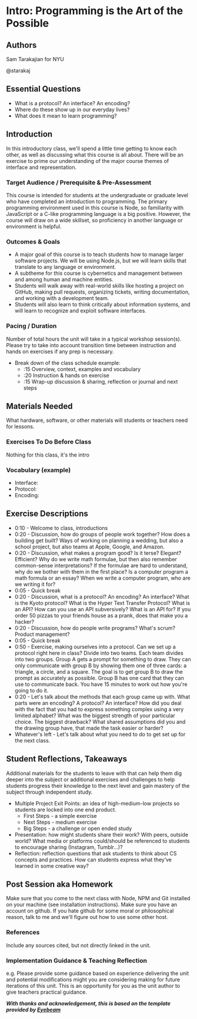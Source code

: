 # Intro: Programming is the Art of the Possible

## Authors
Sam Tarakajian for NYU

@starakaj

## Essential Questions
- What is a protocol? An interface? An encoding?
- Where do these show up in our everyday lives?
- What does it mean to learn programming?

## Introduction
In this introductory class, we'll spend a little time getting to know each other, as well as discussing what this course is all about. There will be an exercise to prime our understanding of the major course themes of interface and representation.

### Target Audience / Prerequisite & Pre-Assessment
This course is intended for students at the undergraduate or graduate level who have completed an introduction to programming. The primary programming environment used in this course is Node, so familiarity with JavaScript or a C-like programming language is a big positive. However, the course will draw on a wide skillset, so proficiency in another language or environment is helpful.

### Outcomes & Goals
* A major goal of this course is to teach students how to manage larger software projects. We will be using Node.js, but we will learn skills that translate to any language or environment.
* A subtheme for this course is cybernetics and management between and among human and machine entities.
* Students will walk away with real-world skills like hosting a project on GitHub, making pull requests, organizing tickets, writing documentation, and working with a development team.
* Students will also learn to think critically about information systems, and will learn to recognize and exploit software interfaces.

### Pacing / Duration
Number of total hours the unit will take in a typical workshop session(s). Please try to take into account transition time between instruction and hands on exercises if any prep is necessary.

- Break down of the class schedule example: 
  - :15 Overview, context, examples and vocabulary 
  - :20 Instruction & hands on exercise 
  - :15 Wrap-up discussion & sharing, reflection or journal and next steps

## Materials Needed
What hardware, software, or other materials will students or teachers need for lessons.

### Exercises To Do Before Class
Nothing for this class, it's the intro

### Vocabulary (example)
* Interface: 
* Protocol:
* Encoding: 

## Exercise Descriptions

- 0:10 - Welcome to class, introductions
- 0:20 - Discussion, how do groups of people work together? How does a building get built? Ways of working on planning a wedding, but also a school project, but also teams at Apple, Google, and Amazon.
- 0:20 - Discussion, what makes a program good? Is it terse? Elegant? Efficient? Why do we write math formulae, but then also remember common-sense interpretations? If the formulae are hard to understand, why do we bother with them in the first place? Is a computer program a math formula or an essay? When we write a computer program, who are we writing it for?
- 0:05 - Quick break
- 0:20 - Discussion, what is a protocol? An encoding? An interface? What is the Kyoto protocol? What is the Hyper Text Transfer Protocol? What is an API? How can you use an API subversively? What is an API for? If you order 50 pizzas to your friends house as a prank, does that make you a hacker?
- 0:20 - Discussion, how do people write programs? What's scrum? Product management?
- 0:05 - Quick break
- 0:50 - Exercise, making ourselves into a protocol. Can we set up a protocol right here in class? Divide into two teams. Each team divides into two groups. Group A gets a prompt for something to draw. They can only communicate with group B by showing them one of three cards: a triangle, a circle, and a square. The goal is to get group B to draw the prompt as accurately as possible. Group B has one card that they can use to communicate back. You have 15 minutes to work out how you're going to do it.
- 0:20 - Let's talk about the methods that each group came up with. What parts were an encoding? A protocol? An interface? How did you deal with the fact that you had to express something complex using a very limited alphabet? What was the biggest strength of your particular choice. The biggest drawback? What shared assumptions did you and the drawing group have, that made the task easier or harder?
- Whatever's left - Let's talk about what you need to do to get set up for the next class.

## Student Reflections, Takeaways
Additional materials for the students to leave with that can help them dig deeper into the subject or additional exercises and challenges to help students progress their knowledge to the next level and gain mastery of the subject through independent study.

* Multiple Project Exit Points: an idea of high-medium-low projects so students are locked into one end product.
  * First Steps - a simple exercise
  * Next Steps - medium exercise
  * Big Steps - a challenge or open ended study
* Presentation: how might students share their work? With peers, outside world? What media or platforms could/should be referenced to students to encourage sharing (Instagram, Tumblr...)? 
* Reflection: reflection questions that ask students to think about CS concepts and practices. How can students express what they’ve learned in some creative way?

## Post Session aka Homework
Make sure that you come to the next class with Node, NPM and Git installed on your machine (see installation instructions). Make sure you have an account on github. If you hate github for some moral or philosophical reason, talk to me and we'll figure out how to use some other host.

### References
Include any sources cited, but not directly linked in the unit.

### Implementation Guidance & Teaching Reflection  
e.g. Please provide some guidance based on experience delivering the unit and potential modifications might you are considering making for future iterations of this unit. This is an opportunity for you as the unit author to give teachers practical guidance.

***With thanks and acknowledgement, this is based on the template provided by [Eyebeam](https://github.com/eyebeam/curriculum/blob/master/TEMPLATE.md)***